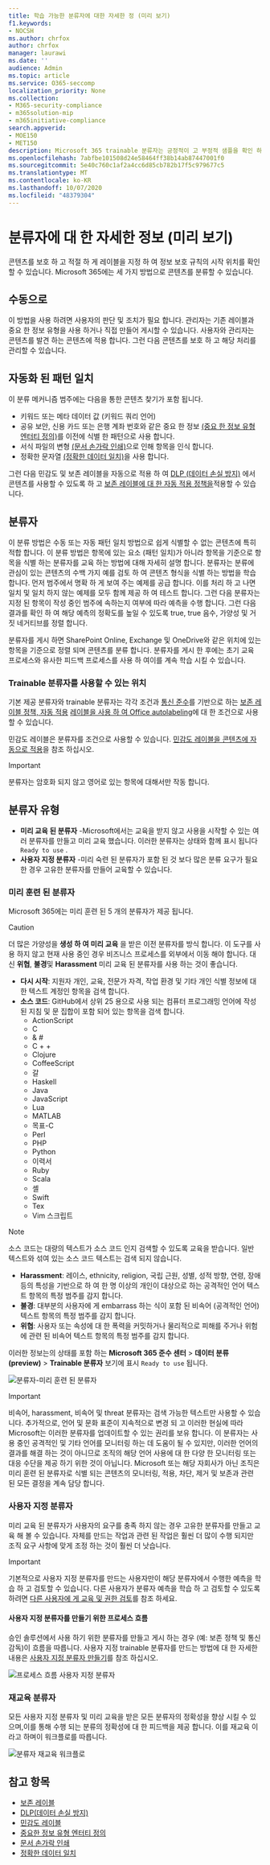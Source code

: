 ```yaml
---
title: 학습 가능한 분류자에 대한 자세한 정 (미리 보기)
f1.keywords:
- NOCSH
ms.author: chrfox
author: chrfox
manager: laurawi
ms.date: ''
audience: Admin
ms.topic: article
ms.service: O365-seccomp
localization_priority: None
ms.collection:
- M365-security-compliance
- m365solution-mip
- m365initiative-compliance
search.appverid:
- MOE150
- MET150
description: Microsoft 365 trainable 분류자는 긍정적이 고 부정적 샘플을 확인 하 여 다양 한 유형의 콘텐츠를 인식할 수 있도록 교육을 제공 하는 도구입니다. 일단 분류자가 학습 되 면 결과가 정확 함을 확인할 수 있습니다. 그런 다음이를 사용 하 여 조직의 콘텐츠를 검색 하 고이를 분류 하 여 보존 또는 민감도 레이블을 적용 하거나 DLP (데이터 손실 방지) 또는 보존 정책에 포함 합니다.
ms.openlocfilehash: 7abfbe101508d24e58464ff38b14ab87447001f0
ms.sourcegitcommit: 5e40c760c1af2a4cc6d85cb782b17f5c979677c5
ms.translationtype: MT
ms.contentlocale: ko-KR
ms.lasthandoff: 10/07/2020
ms.locfileid: "48379304"
---
```

# <a name="learn-about-classifiers-preview"></a>분류자에 대 한 자세한 정보 (미리 보기)

콘텐츠를 보호 하 고 적절 하 게 레이블을 지정 하 여 정보 보호 규칙의 시작 위치를 확인할 수 있습니다. Microsoft 365에는 세 가지 방법으로 콘텐츠를 분류할 수 있습니다.

## <a name="manually"></a>수동으로

이 방법을 사용 하려면 사용자의 판단 및 조치가 필요 합니다. 관리자는 기존 레이블과 중요 한 정보 유형을 사용 하거나 직접 만들어 게시할 수 있습니다. 사용자와 관리자는 콘텐츠를 발견 하는 콘텐츠에 적용 합니다. 그런 다음 콘텐츠를 보호 하 고 해당 처리를 관리할 수 있습니다.

## <a name="automated-pattern-matching"></a>자동화 된 패턴 일치

이 분류 메커니즘 범주에는 다음을 통한 콘텐츠 찾기가 포함 됩니다.

- 키워드 또는 메타 데이터 값 (키워드 쿼리 언어)
- 공유 보안, 신용 카드 또는 은행 계좌 번호와 같은 중요 한 정보 [(중요 한 정보 유형 엔터티 정의)](sensitive-information-type-entity-definitions.md)를 이전에 식별 한 패턴으로 사용 합니다.
- 서식 파일의 변형 [(문서 손가락 인쇄)](document-fingerprinting.md)으로 인해 항목을 인식 합니다.
- 정확한 문자열 [(정확한 데이터 일치)](create-custom-sensitive-information-types-with-exact-data-match-based-classification.md)을 사용 합니다.

그런 다음 민감도 및 보존 레이블을 자동으로 적용 하 여 [DLP (데이터 손실 방지)](data-loss-prevention-policies.md) 에서 콘텐츠를 사용할 수 있도록 하 고 [보존 레이블에 대 한 자동 적용 정책을](apply-retention-labels-automatically.md)적용할 수 있습니다.

## <a name="classifiers"></a>분류자

이 분류 방법은 수동 또는 자동 패턴 일치 방법으로 쉽게 식별할 수 없는 콘텐츠에 특히 적합 합니다. 이 분류 방법은 항목에 있는 요소 (패턴 일치)가 아니라 항목을 기준으로 항목을 식별 하는 분류자를 교육 하는 방법에 대해 자세히 설명 합니다. 분류자는 분류에 관심이 있는 콘텐츠의 수백 가지 예를 검토 하 여 콘텐츠 형식을 식별 하는 방법을 학습 합니다. 먼저 범주에서 명확 하 게 보여 주는 예제를 공급 합니다. 이를 처리 하 고 나면 일치 및 일치 하지 않는 예제를 모두 함께 제공 하 여 테스트 합니다. 그런 다음 분류자는 지정 된 항목이 작성 중인 범주에 속하는지 여부에 따라 예측을 수행 합니다. 그런 다음 결과를 확인 하 여 해당 예측의 정확도를 높일 수 있도록 true, true 음수, 가양성 및 거짓 네거티브를 정렬 합니다. 

분류자를 게시 하면 SharePoint Online, Exchange 및 OneDrive와 같은 위치에 있는 항목을 기준으로 정렬 되며 콘텐츠를 분류 합니다. 분류자를 게시 한 후에는 초기 교육 프로세스와 유사한 피드백 프로세스를 사용 하 여이를 계속 학습 시킬 수 있습니다.

### <a name="where-you-can-use-trainable-classifiers"></a>Trainable 분류자를 사용할 수 있는 위치
기본 제공 분류자와 trainable 분류자는 각각 조건과 [통신 준수](communication-compliance.md)를 기반으로 하는 [보존 레이블 정책, 자동 적용](apply-retention-labels-automatically.md#configuring-conditions-for-auto-apply-retention-labels) [레이블을 사용 하 여 Office autolabeling](apply-sensitivity-label-automatically.md)에 대 한 조건으로 사용할 수 있습니다. 

민감도 레이블은 분류자를 조건으로 사용할 수 있습니다. [민감도 레이블을 콘텐츠에 자동으로 적용](apply-sensitivity-label-automatically.md)을 참조 하십시오.

> [!IMPORTANT]
> 분류자는 암호화 되지 않고 영어로 있는 항목에 대해서만 작동 합니다.

## <a name="types-of-classifiers"></a>분류자 유형

- **미리 교육 된 분류자** -Microsoft에서는 교육을 받지 않고 사용을 시작할 수 있는 여러 분류자를 만들고 미리 교육 했습니다. 이러한 분류자는 상태와 함께 표시 됩니다 `Ready to use` .
- **사용자 지정 분류자** -미리 숙련 된 분류자가 포함 된 것 보다 많은 분류 요구가 필요한 경우 고유한 분류자를 만들어 교육할 수 있습니다.

### <a name="pre-trained-classifiers"></a>미리 훈련 된 분류자

Microsoft 365에는 미리 훈련 된 5 개의 분류자가 제공 됩니다.

> [!CAUTION]
> 더 많은 가양성을 **생성 하 여 미리 교육** 을 받은 이전 분류자를 방식 합니다. 이 도구를 사용 하지 않고 현재 사용 중인 경우 비즈니스 프로세스를 외부에서 이동 해야 합니다. 대신 **위협**, **불경**및 **Harassment** 미리 교육 된 분류자를 사용 하는 것이 좋습니다.

- **다시 시작**: 지원자 개인, 교육, 전문가 자격, 작업 환경 및 기타 개인 식별 정보에 대 한 텍스트 계정인 항목을 검색 합니다.
- **소스 코드**: GitHub에서 상위 25 용으로 사용 되는 컴퓨터 프로그래밍 언어에 작성 된 지침 및 문 집합이 포함 되어 있는 항목을 검색 합니다.
    - ActionScript
    - C
    - & #
    - C + +
    - Clojure
    - CoffeeScript
    - 갈
    - Haskell
    - Java
    - JavaScript
    - Lua
    - MATLAB
    - 목표-C
    - Perl
    - PHP
    - Python
    - 이력서
    - Ruby
    - Scala
    - 셸
    - Swift
    - Tex
    - Vim 스크립트

> [!NOTE]
> 소스 코드는 대량의 텍스트가 소스 코드 인지 검색할 수 있도록 교육을 받습니다. 일반 텍스트와 섞여 있는 소스 코드 텍스트는 검색 되지 않습니다.

- **Harassment**: 레이스, ethnicity, religion, 국립 근원, 성별, 성적 방향, 연령, 장애 등의 특성을 기반으로 하 여 한 명 이상의 개인이 대상으로 하는 공격적인 언어 텍스트 항목의 특정 범주를 감지 합니다.
- **불경**: 대부분의 사용자에 게 embarrass 하는 식이 포함 된 비속어 (공격적인 언어) 텍스트 항목의 특정 범주를 감지 합니다.
- **위협**: 사용자 또는 속성에 대 한 폭력을 커밋하거나 물리적으로 피해를 주거나 위험에 관련 된 비속어 텍스트 항목의 특정 범주를 감지 합니다.

이러한 정보는의 상태를 포함 하는 **Microsoft 365 준수 센터**  >  **데이터 분류 (preview)**  >  **Trainable 분류자** 보기에 표시 `Ready to use` 됩니다.

![분류자-미리 훈련 된 분류자](../media/classifiers-ready-to-use-classifiers.png)

> [!IMPORTANT]
> 비속어, harassment, 비속어 및 threat 분류자는 검색 가능한 텍스트만 사용할 수 있습니다.  추가적으로, 언어 및 문화 표준이 지속적으로 변경 되 고 이러한 현실에 따라 Microsoft는 이러한 분류자를 업데이트할 수 있는 권리를 보유 합니다. 이 분류자는 사용 중인 공격적인 및 기타 언어를 모니터링 하는 데 도움이 될 수 있지만, 이러한 언어의 결과를 해결 하는 것이 아니므로 조직의 해당 언어 사용에 대 한 다양 한 모니터링 또는 대응 수단을 제공 하기 위한 것이 아닙니다. Microsoft 또는 해당 자회사가 아닌 조직은 미리 훈련 된 분류자로 식별 되는 콘텐츠의 모니터링, 적용, 차단, 제거 및 보존과 관련 된 모든 결정을 계속 담당 합니다.

### <a name="custom-classifiers"></a>사용자 지정 분류자

미리 교육 된 분류자가 사용자의 요구를 충족 하지 않는 경우 고유한 분류자를 만들고 교육 해 볼 수 있습니다. 자체를 만드는 작업과 관련 된 작업은 훨씬 더 많이 수행 되지만 조직 요구 사항에 맞게 조정 하는 것이 훨씬 더 낫습니다.

> [!IMPORTANT]
> 기본적으로 사용자 지정 분류자를 만드는 사용자만이 해당 분류자에서 수행한 예측을 학습 하 고 검토할 수 있습니다. 다른 사용자가 분류자 예측을 학습 하 고 검토할 수 있도록 하려면 [다른 사용자에 게 교육 및 권한 검토](classifier-get-started-with.md#give-others-train-and-review-rights)를 참조 하세요.

#### <a name="process-flow-for-creating-custom-classifiers"></a>사용자 지정 분류자를 만들기 위한 프로세스 흐름

승인 솔루션에서 사용 하기 위한 분류자를 만들고 게시 하는 경우 (예: 보존 정책 및 통신 감독)이 흐름을 따릅니다. 사용자 지정 trainable 분류자를 만드는 방법에 대 한 자세한 내용은 [사용자 지정 분류자 만들기](classifier-get-started-with.md)를 참조 하십시오.

![프로세스 흐름 사용자 지정 분류자](../media/classifier-trainable-classifier-flow.png)

### <a name="retraining-classifiers"></a>재교육 분류자

모든 사용자 지정 분류자 및 미리 교육을 받은 모든 분류자의 정확성을 향상 시킬 수 있으며,이를 통해 수행 되는 분류의 정확성에 대 한 피드백을 제공 합니다. 이를 재교육 이라고 하며이 워크플로를 따릅니다.

![분류자 재교육 워크플로](../media/classifier-retraining-workflow.png)

## <a name="see-also"></a>참고 항목

- [보존 레이블](retention.md)
- [DLP(데이터 손실 방지)](data-loss-prevention-policies.md)
- [민감도 레이블](sensitivity-labels.md)
- [중요한 정보 유형 엔터티 정의](sensitive-information-type-entity-definitions.md)
- [문서 손가락 인쇄](document-fingerprinting.md)
- [정확한 데이터 일치](create-custom-sensitive-information-types-with-exact-data-match-based-classification.md)
